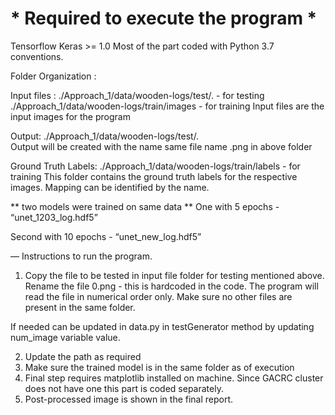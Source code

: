 # * Required to execute the program * 
Tensorflow
Keras >= 1.0
Most of the part coded with Python 3.7 conventions.


Folder Organization :

Input files :  ./Approach_1/data/wooden-logs/test/.     - for testing 
			./Approach_1/data/wooden-logs/train/images  - for training 
Input files are the input images for the program

Output: ./Approach_1/data/wooden-logs/test/.  
Output will be created with the name same file name .png in above folder

Ground Truth Labels: ./Approach_1/data/wooden-logs/train/labels  - for training 
This folder contains the ground truth labels for the respective images. Mapping can be identified by the name.

** two models were trained on same data ** 
One with 5 epochs - “unet_1203_log.hdf5”

Second with 10 epochs - “unet_new_log.hdf5”

— Instructions to run the program. 

1. Copy the file to be tested in input file folder for testing mentioned above. Rename the file 0.png - this is hardcoded in the code. The program will read the file in numerical order only. Make sure no other files are present in the same folder. 

If needed can be updated in data.py in testGenerator method by updating num_image variable value. 

2. Update the path as required
3. Make sure the trained model is in the same folder as of execution
4. Final step requires matplotlib installed on machine. Since GACRC cluster does not have one this part is coded separately. 
5. Post-processed image is shown in the final report.  
